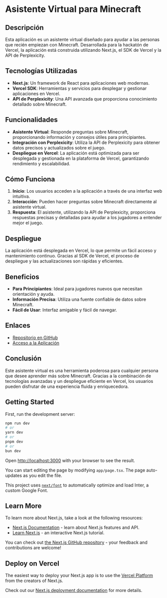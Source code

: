# Asistente Virtual para Minecraft

## Descripción

Esta aplicación es un asistente virtual diseñado para ayudar a las personas que recién empiezan con Minecraft. Desarrollada para la hackatón de Vercel, la aplicación está construida utilizando Next.js, el SDK de Vercel y la API de Perplexicity.

## Tecnologías Utilizadas

- **Next.js**: Un framework de React para aplicaciones web modernas.
- **Vercel SDK**: Herramientas y servicios para desplegar y gestionar aplicaciones en Vercel.
- **API de Perplexicity**: Una API avanzada que proporciona conocimiento detallado sobre Minecraft.

## Funcionalidades

- **Asistente Virtual**: Responde preguntas sobre Minecraft, proporcionando información y consejos útiles para principiantes.
- **Integración con Perplexicity**: Utiliza la API de Perplexicity para obtener datos precisos y actualizados sobre el juego.
- **Despliegue en Vercel**: La aplicación está optimizada para ser desplegada y gestionada en la plataforma de Vercel, garantizando rendimiento y escalabilidad.

## Cómo Funciona

1. **Inicio**: Los usuarios acceden a la aplicación a través de una interfaz web intuitiva.
2. **Interacción**: Pueden hacer preguntas sobre Minecraft directamente al asistente virtual.
3. **Respuesta**: El asistente, utilizando la API de Perplexicity, proporciona respuestas precisas y detalladas para ayudar a los jugadores a entender mejor el juego.

## Despliegue

La aplicación está desplegada en Vercel, lo que permite un fácil acceso y mantenimiento continuo. Gracias al SDK de Vercel, el proceso de despliegue y las actualizaciones son rápidas y eficientes.

## Beneficios

- **Para Principiantes**: Ideal para jugadores nuevos que necesitan orientación y ayuda.
- **Información Precisa**: Utiliza una fuente confiable de datos sobre Minecraft.
- **Fácil de Usar**: Interfaz amigable y fácil de navegar.

## Enlaces

- [Repositorio en GitHub]([#](https://github.com/alejandroponce00/minecraft_asistente))
- [Acceso a la Aplicación](#)

## Conclusión

Este asistente virtual es una herramienta poderosa para cualquier persona que desee aprender más sobre Minecraft. Gracias a la combinación de tecnologías avanzadas y un despliegue eficiente en Vercel, los usuarios pueden disfrutar de una experiencia fluida y enriquecedora.

## Getting Started

First, run the development server:

```bash
npm run dev
# or
yarn dev
# or
pnpm dev
# or
bun dev
```

Open [http://localhost:3000](http://localhost:3000) with your browser to see the result.

You can start editing the page by modifying `app/page.tsx`. The page auto-updates as you edit the file.

This project uses [`next/font`](https://nextjs.org/docs/basic-features/font-optimization) to automatically optimize and load Inter, a custom Google Font.

## Learn More

To learn more about Next.js, take a look at the following resources:

- [Next.js Documentation](https://nextjs.org/docs) - learn about Next.js features and API.
- [Learn Next.js](https://nextjs.org/learn) - an interactive Next.js tutorial.

You can check out [the Next.js GitHub repository](https://github.com/vercel/next.js/) - your feedback and contributions are welcome!

## Deploy on Vercel

The easiest way to deploy your Next.js app is to use the [Vercel Platform](https://vercel.com/new?utm_medium=default-template&filter=next.js&utm_source=create-next-app&utm_campaign=create-next-app-readme) from the creators of Next.js.

Check out our [Next.js deployment documentation](https://nextjs.org/docs/deployment) for more details.
